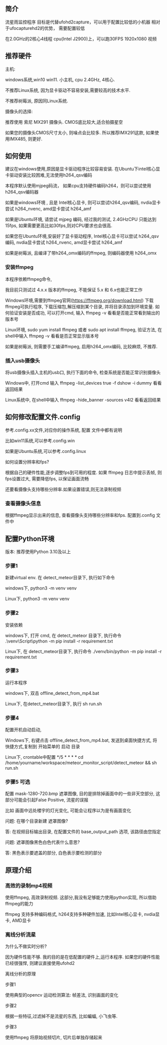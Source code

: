 

## 简介

流星雨监控程序
目标是代替ufohd2capture，可以用于配置比较低的小机器
相对于ufocapturehd2的优势， 需要配置较低

在2.0GHz的2核心4线程 cpu(Intel J2900)上，可以跑30FPS 1920x1080 视频



## 推荐硬件

主机: 

windows系统,win10 win11. 小主机, cpu 2.4GHz, 4核心. 

不推荐Linux系统, 因为显卡驱动不容易安装,需要较高的技术水平.

不推荐树莓派, 原因同Linux系统. 



摄像头的选择: 

推荐使用 索尼 MX291 摄像头. CMOS底比较大,适合拍摄星空

如果您的摄像头CMOS尺寸太小, 则噪点会比较多. 所以推荐IMX291这款, 如果使用IMX485, 则更好.



## 如何使用


建议在windows使用,原因是显卡驱动程序比较容易安装. 在Ubuntu下intel核心显卡驱动安装比较困难,无法使用h264_qsv编码



本程序默认使用mjpeg码流， 如果cpu支持硬件编码h264，则可以尝试使用h264_qsv编码器


如果是windows环境 , 且是 Intel核心显卡, 则可以尝试h264_qsv编码, nvdia显卡尝试 h264_nvenc, amd显卡尝试 h264_amf

如果是Ubuntu环境, 请尝试 mjpeg 编码, 经过我的测试, 2.4GHzCPU 只能达到15fps, 如果需要更高比如30fps,则对CPU要求也会很高.

如果您在Ubuntu环境,安装好了显卡驱动程序, Intel核心显卡可以尝试 h264_qsv 编码, nvdia显卡尝试 h264_nvenc, amd显卡尝试 h264_amf

如果是树莓派, 且编译了带h264_omx编码的ffmpeg, 则编码器使用 h264_omx


### 安装ffmpeg

本程序依赖ffmpeg命令, 

我目前只测试过 4.x.x 版本的ffmpeg, 不能保证 5.x 和 6.x也能正常工作

Windows环境,需要到ffmpeg官网(https://ffmpeg.org/download.html) 下载ffmpeg可执行程序, 下载压缩包,解压缩到某个目录, 并将目录添加到环境变量. 如何验证安装是否成功, 可以打开cmd, 输入 ffmpeg -v 看看是否能正常看到输出的版本号

Linux环境, sudo yum install ffmpeg 或者 sudo apt install ffmpeg, 验证方法, 在shell中输入 ffmpeg -v 看看是否正常显示版本号

如果是树莓派, 则需要手工编译ffmpeg, 启用h264_omx编码, 比较麻烦, 不推荐.


### 插入usb摄像头

将usb摄像头插入主机的usb口, 执行下面的命令, 检查系统是否能正常识别摄像头

Windows中, 打开cmd 输入  ffmpeg -list_devices true -f dshow -i dummy 看看返回结果

Linux系统中, 在shell中输入  ffmpeg -hide_banner -sources v4l2 看看返回结果



## 如何修改配置文件.config

参考.config.xx文件,对应你的操作系统, 配置 文件中都有说明

比如win11系统,可以参考.config.win

如果是Ubuntu系统,可以参考.config.linux


如何设置分辨率和fps?

根据自己的硬件性能,逐步调整fps到可用的程度. 如果 ffmpeg 日志中提示丢帧, 则fps设置过大, 需要降低fps, 以保证画面流畅

还要看摄像头支持哪些分辨率.如果设置错误,则无法录制视频


### 查看摄像头信息


根据ffmpeg显示出来的信息, 查看摄像头支持哪些分辨率和fps. 配置到.config 文件中



## 配置Python环境

版本: 推荐使用Python 3.10及以上


### 步骤1

新建virtual env. 在 detect_meteor目录下, 执行如下命令

windows下, python3 -m venv venv

Linux下, python3 -m venv venv


### 步骤2

安装依赖

windows下, 打开 cmd,  在 detect_meteor 目录下, 执行命令  .\venv\Script\python  -m pip install -r requirement.txt

Linux下, 在 detect_meteor目录下, 执行命令 ./venv/bin/python -m pip install -r requirement.txt


### 步骤3

运行本程序

windows下, 双击 offline_detect_from_mp4.bat 

Linux下, 在detect_meteor目录下, 执行 sh run.sh


### 步骤4

配置开机自动启动, 

Windows下, 右键点击 offline_detect_from_mp4.bat, 发送到桌面快捷方式, 将 快捷方式,复制到 开始菜单的 启动 目录

Linux下, crontable中配置 */5 * * * *  cd /home/yourname/workspace/meteor_monitor_script/detect_meteor && sh run.sh 


### 步骤5 可选

配置 mask-1280-720.bmp 遮罩图像, 目的是排除掉画面中的一些非天空部分, 这部分可能会引起False Positive, 流星的误报

比如 画面中远处楼宇的灯光变化, 可能会让程序以为是有画面变化

问题: 在哪个目录新建 遮罩图像?

答: 在视频目标输出目录, 在配置文件的 base_output_path 选项, 该路径由您指定

问题: 遮罩图像黑色白色代表什么意思?

答: 黑色表示要遮盖的部分, 白色表示要检测的部分



## 原理介绍


### 高效的录制mp4视频

使用ffmpeg, 高效录制视频. 这部分,我没有足够能力使用python实现, 所以借助ffmpeg的能力

ffmpeg 支持多种编码格式, h264支持多种硬件加速, 比如Intel核心显卡, nvdia显卡, AMD显卡


### 离线分析流星

为什么不做实时分析?

因为硬件性能不够. 我的目的是在低配置的硬件上,运行本程序. 如果您的硬件性能已经很强悍, 则建议直接使用ufohd2


离线分析的原理

步骤1

使用典型的opencv 运动检测算法: 帧差法, 识别画面的变化

步骤2

根据一些特征,过滤掉不是流星的东西, 比如蝙蝠, 小飞虫等.

步骤3

使用ffmpeg 将原始视频切片, 切片后单独存储起来


